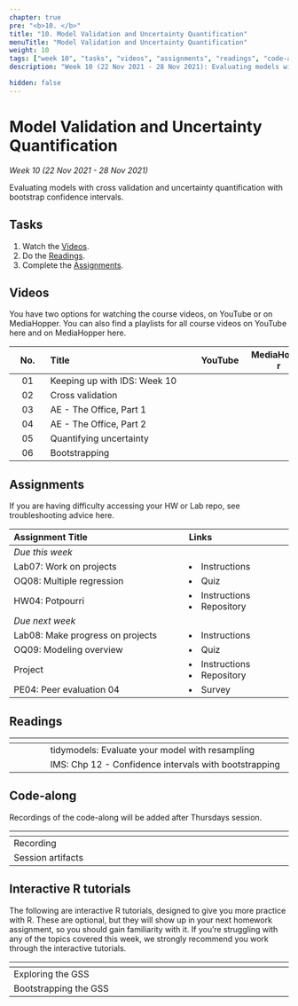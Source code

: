 ```yaml
---
chapter: true
pre: "<b>10. </b>"
title: "10. Model Validation and Uncertainty Quantification"
menuTitle: "Model Validation and Uncertainty Quantification"
weight: 10
tags: ["week 10", "tasks", "videos", "assignments", "readings", "code-along", "tutorials"] 
description: "Week 10 (22 Nov 2021 - 28 Nov 2021): Evaluating models with cross validation and uncertainty quantification with bootstrap confidence intervals. quantification."

hidden: false
---
```


# Model Validation and Uncertainty Quantification

_Week 10 (22 Nov 2021 - 28 Nov 2021)_

Evaluating models with cross validation and uncertainty quantification with bootstrap confidence intervals.

## Tasks

<ol>
  <li>Watch the <a href="#videos">Videos</a>.</li>
  <li>Do the <a href="#readings">Readings</a>.</li>
  <li>Complete the <a href="#assignments">Assignments</a>.</li>
</ol>

## Videos

<p style="text-align: left">You have two options for watching the course videos, on YouTube or on MediaHopper. You can also find a playlists for all course videos on YouTube <a id="playlistyt">here</a> and on MediaHopper <a id="playlistmh">here</a>.</p>

| <div style="width:50px;text-align:center">No.</div> | <div style="width:250px;text-align:left">Title</div> | <div style="width:80px;text-align:center">YouTube</div> | <div style="width:100px;text-align:center">MediaHopper</div> |  <div style="width:80px;text-align:center">Slides</div> | <div style="width:170px;text-align:center">Additional Links</div> | 
|:---:|:---------------------|:-------:|:-----------:|:--------:|:------|
| 01  | Keeping up with IDS: Week 10 | <a id="W10L1YT"><span style="color: red;"><i class="fab fa-youtube fa-lg" /></span></a> | <a id="W10L1MH"><span style="color: #0A1E3F;"><i class="fas fa-file-video fa-lg"/></span></a> | - | - |
| 02  |	Cross validation | <a id="W10L2YT"><span style="color: red;"><i class="fab fa-youtube fa-lg" /></span></a> | <a id="W10L2MH"><span style="color: #0A1E3F;"><i class="fas fa-file-video fa-lg"/></span></a> | <a id="W10L2S"><span style="color: #4b5357;"><i class="fas fa-desktop fa-lg"/></span></a>  | - |
| 03  | AE - The Office, Part 1 | <a id="W10L3YT"><span style="color: red;"><i class="fab fa-youtube fa-lg" /></span></a> | <a id="W10L3MH"><span style="color: #0A1E3F;"><i class="fas fa-file-video fa-lg"/></span></a> | - | <li><a id="AE9">AE9. Repository</a></li> |
| 04  | AE - The Office, Part 2 | <a id="W10L4YT"><span style="color: red;"><i class="fab fa-youtube fa-lg" /></span></a> | <a id="W10L4MH"><span style="color: #0A1E3F;"><i class="fas fa-file-video fa-lg"/></span></a> | -  | <li><a id="AE9">AE9. Repository</a></li> |
| 05  | Quantifying uncertainty | <a id="W10L5YT"><span style="color: red;"><i class="fab fa-youtube fa-lg" /></span></a> | <a id="W10L5MH"><span style="color: #0A1E3F;"><i class="fas fa-file-video fa-lg"/></span></a> |  <a id="W10L5S"><span style="color: #4b5357;"><i class="fas fa-desktop fa-lg"/></span></a> | - |
| 06  | Bootstrapping | <a id="W10L6YT"><span style="color: red;"><i class="fab fa-youtube fa-lg" /></span></a> | <a id="W10L6MH"><span style="color: #0A1E3F;"><i class="fas fa-file-video fa-lg"/></span></a> | <a id="W10L6S"><span style="color: #4b5357;"><i class="fas fa-desktop fa-lg"/></span></a>   | - |

## Assignments

<p style="text-align: left">If you are having difficulty accessing your HW or Lab repo, see troubleshooting advice <a id="troubleshoot">here.</a></p>

| <div style="width:300px;text-align:left">Assignment Title</div> | <div style="width:170px;text-align:left">Links</div> | <div style="width:180px;text-align:left">Due</div> |
|:---|:---|:---|
| *Due this week* | | |
| Lab07: Work on projects | <li><a id="LAB7I">Instructions</a></li> | Tue, 23 Nov, 16:00 UK |
| OQ08: Multiple regression | <li><a id="OQ8">Quiz</a></li> | Wed, 24 Nov, 23:59 UK |
| HW04: Potpourri | <li><a id="HW4I">Instructions</a></li><li><a id="HW4R">Repository</a></li> | Thu, 25 Nov, 16:00 UK | 
| *Due next week* | | | 
| Lab08: Make progress on projects | <li><a id="LAB8I">Instructions</a></li> | (Not Assessed)  |
| OQ09: Modeling overview | <li><a id="OQ9">Quiz</a></li> | Wed, 1 Dec, 23:59 UK |
| Project | <li><a id="project">Instructions</a></li><li><a id="projectR">Repository</a></li> | Fri, 3 Dec, 09:00 UK | 
| PE04: Peer evaluation 04 | <li><a id="PE04">Survey</a></li> | Sat, 4 Dec, 23:59 UK |

## Readings

| <div style="width:50px"></div>  | <div style="width:420px"></div>  |  <div style="width:200px"></div> |
|:---:|:---|:---:|
| <i class="fab fa-readme"></i> | tidymodels: <a id="TMER">Evaluate your model with resampling</a> | **Required** |
| <i class="fas fa-book"></i> | IMS: <a id="IMS12">Chp 12 - Confidence intervals with bootstrapping</a> | **Required** |

## Code-along

<p style="text-align: left"> Recordings of the code-along will be added after Thursdays session.</p>

| <div style="width:200px"></div>  | <div style="width:480px"></div>  |
|:---|:---|
| Recording | |
| Session artifacts ||

## Interactive R tutorials

<p style="text-align: left"> The following are interactive R tutorials, designed to give you more practice with R. These are optional, but they will show up in your next homework assignment, so you should gain familiarity with it. If you’re struggling with any of the topics covered this week, we strongly recommend you work through the interactive tutorials.</p>

|  <div style="width:480px"></div>  |  <div style="width:200px"></div>  |
|:---|:---|
| <a id="RT11">Exploring the GSS</a> | Related to HW 05 |
| <a id="RT12">Bootstrapping the GSS</a> | Related to HW 05 |